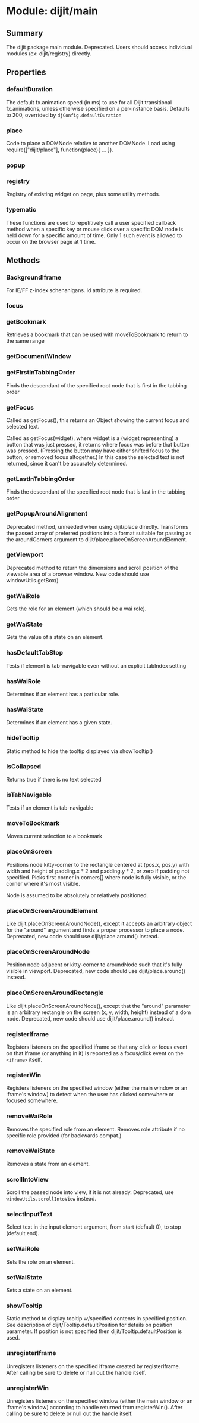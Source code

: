 # Module: dijit/main

## Summary

The dijit package main module.
Deprecated.   Users should access individual modules (ex: dijit/registry) directly.
## Properties

### defaultDuration
The default fx.animation speed (in ms) to use for all Dijit
transitional fx.animations, unless otherwise specified
on a per-instance basis. Defaults to 200, overrided by
`djConfig.defaultDuration`

### place
Code to place a DOMNode relative to another DOMNode.
Load using require(["dijit/place"], function(place){ ... }).

### popup


### registry
Registry of existing widget on page, plus some utility methods.

### typematic
These functions are used to repetitively call a user specified callback
method when a specific key or mouse click over a specific DOM node is
held down for a specific amount of time.
Only 1 such event is allowed to occur on the browser page at 1 time.

## Methods

### BackgroundIframe
For IE/FF z-index schenanigans. id attribute is required.


### focus


### getBookmark
Retrieves a bookmark that can be used with moveToBookmark to return to the same range

### getDocumentWindow


### getFirstInTabbingOrder
Finds the descendant of the specified root node
that is first in the tabbing order

### getFocus
Called as getFocus(), this returns an Object showing the current focus
and selected text.

Called as getFocus(widget), where widget is a (widget representing) a button
that was just pressed, it returns where focus was before that button
was pressed.   (Pressing the button may have either shifted focus to the button,
or removed focus altogether.)   In this case the selected text is not returned,
since it can't be accurately determined.


### getLastInTabbingOrder
Finds the descendant of the specified root node
that is last in the tabbing order

### getPopupAroundAlignment
Deprecated method, unneeded when using dijit/place directly.
Transforms the passed array of preferred positions into a format suitable for
passing as the aroundCorners argument to dijit/place.placeOnScreenAroundElement.

### getViewport
Deprecated method to return the dimensions and scroll position of the viewable area of a browser window.
New code should use windowUtils.getBox()

### getWaiRole
Gets the role for an element (which should be a wai role).

### getWaiState
Gets the value of a state on an element.

### hasDefaultTabStop
Tests if element is tab-navigable even without an explicit tabIndex setting

### hasWaiRole
Determines if an element has a particular role.

### hasWaiState
Determines if an element has a given state.

### hideTooltip
Static method to hide the tooltip displayed via showTooltip()

### isCollapsed
Returns true if there is no text selected

### isTabNavigable
Tests if an element is tab-navigable

### moveToBookmark
Moves current selection to a bookmark

### placeOnScreen
Positions node kitty-corner to the rectangle centered at (pos.x, pos.y) with width and height of
padding.x * 2 and padding.y * 2, or zero if padding not specified.  Picks first corner in corners[]
where node is fully visible, or the corner where it's most visible.

Node is assumed to be absolutely or relatively positioned.

### placeOnScreenAroundElement
Like dijit.placeOnScreenAroundNode(), except it accepts an arbitrary object
for the "around" argument and finds a proper processor to place a node.
Deprecated, new code should use dijit/place.around() instead.

### placeOnScreenAroundNode
Position node adjacent or kitty-corner to aroundNode
such that it's fully visible in viewport.
Deprecated, new code should use dijit/place.around() instead.

### placeOnScreenAroundRectangle
Like dijit.placeOnScreenAroundNode(), except that the "around"
parameter is an arbitrary rectangle on the screen (x, y, width, height)
instead of a dom node.
Deprecated, new code should use dijit/place.around() instead.

### registerIframe
Registers listeners on the specified iframe so that any click
or focus event on that iframe (or anything in it) is reported
as a focus/click event on the `<iframe>` itself.

### registerWin
Registers listeners on the specified window (either the main
window or an iframe's window) to detect when the user has clicked somewhere
or focused somewhere.

### removeWaiRole
Removes the specified role from an element.
Removes role attribute if no specific role provided (for backwards compat.)

### removeWaiState
Removes a state from an element.

### scrollIntoView
Scroll the passed node into view, if it is not already.
Deprecated, use `windowUtils.scrollIntoView` instead.

### selectInputText
Select text in the input element argument, from start (default 0), to stop (default end).

### setWaiRole
Sets the role on an element.

### setWaiState
Sets a state on an element.

### showTooltip
Static method to display tooltip w/specified contents in specified position.
See description of dijit/Tooltip.defaultPosition for details on position parameter.
If position is not specified then dijit/Tooltip.defaultPosition is used.

### unregisterIframe
Unregisters listeners on the specified iframe created by registerIframe.
After calling be sure to delete or null out the handle itself.

### unregisterWin
Unregisters listeners on the specified window (either the main
window or an iframe's window) according to handle returned from registerWin().
After calling be sure to delete or null out the handle itself.

